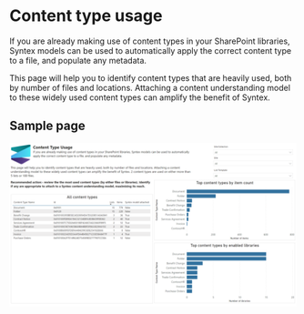 # Content type usage

If you are already making use of content types in your SharePoint libraries, Syntex models can be used to automatically apply the correct content type to a file, and populate any metadata.

This page will help you to identify content types that are heavily used, both by number of files and locations. Attaching a content understanding model to these widely used content types can amplify the benefit of Syntex.

## Sample page

![content type usage](../images/syntexcontenttypeusage.png)

